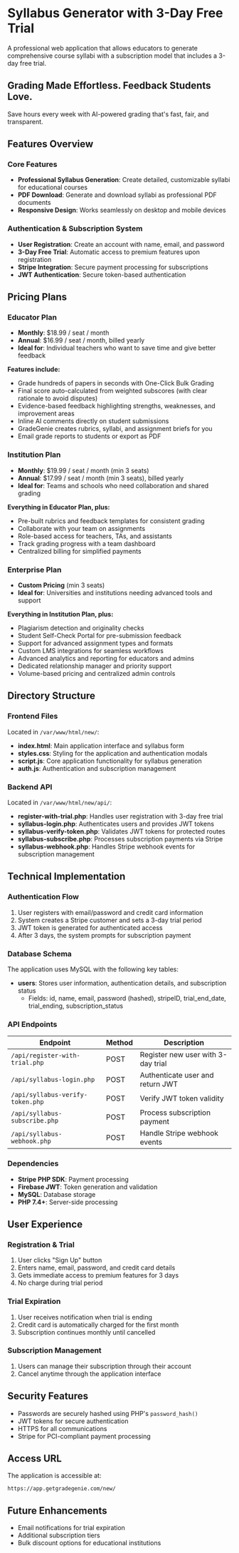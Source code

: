 # Syllabus Generator with 3-Day Free Trial

A professional web application that allows educators to generate comprehensive course syllabi with a subscription model that includes a 3-day free trial.

## Grading Made Effortless. Feedback Students Love.
Save hours every week with AI-powered grading that's fast, fair, and transparent.

## Features Overview

### Core Features
- **Professional Syllabus Generation**: Create detailed, customizable syllabi for educational courses
- **PDF Download**: Generate and download syllabi as professional PDF documents
- **Responsive Design**: Works seamlessly on desktop and mobile devices

### Authentication & Subscription System
- **User Registration**: Create an account with name, email, and password
- **3-Day Free Trial**: Automatic access to premium features upon registration
- **Stripe Integration**: Secure payment processing for subscriptions
- **JWT Authentication**: Secure token-based authentication

## Pricing Plans

### Educator Plan
- **Monthly**: $18.99 / seat / month
- **Annual**: $16.99 / seat / month, billed yearly
- **Ideal for**: Individual teachers who want to save time and give better feedback

**Features include:**
- Grade hundreds of papers in seconds with One-Click Bulk Grading
- Final score auto-calculated from weighted subscores (with clear rationale to avoid disputes)
- Evidence-based feedback highlighting strengths, weaknesses, and improvement areas
- Inline AI comments directly on student submissions
- GradeGenie creates rubrics, syllabi, and assignment briefs for you
- Email grade reports to students or export as PDF

### Institution Plan
- **Monthly**: $19.99 / seat / month (min 3 seats)
- **Annual**: $17.99 / seat / month (min 3 seats), billed yearly
- **Ideal for**: Teams and schools who need collaboration and shared grading

**Everything in Educator Plan, plus:**
- Pre-built rubrics and feedback templates for consistent grading
- Collaborate with your team on assignments
- Role-based access for teachers, TAs, and assistants
- Track grading progress with a team dashboard
- Centralized billing for simplified payments

### Enterprise Plan
- **Custom Pricing** (min 3 seats)
- **Ideal for**: Universities and institutions needing advanced tools and support

**Everything in Institution Plan, plus:**
- Plagiarism detection and originality checks
- Student Self-Check Portal for pre-submission feedback
- Support for advanced assignment types and formats
- Custom LMS integrations for seamless workflows
- Advanced analytics and reporting for educators and admins
- Dedicated relationship manager and priority support
- Volume-based pricing and centralized admin controls

## Directory Structure

### Frontend Files
Located in `/var/www/html/new/`:

- **index.html**: Main application interface and syllabus form
- **styles.css**: Styling for the application and authentication modals
- **script.js**: Core application functionality for syllabus generation
- **auth.js**: Authentication and subscription management

### Backend API
Located in `/var/www/html/new/api/`:

- **register-with-trial.php**: Handles user registration with 3-day free trial
- **syllabus-login.php**: Authenticates users and provides JWT tokens
- **syllabus-verify-token.php**: Validates JWT tokens for protected routes
- **syllabus-subscribe.php**: Processes subscription payments via Stripe
- **syllabus-webhook.php**: Handles Stripe webhook events for subscription management

## Technical Implementation

### Authentication Flow
1. User registers with email/password and credit card information
2. System creates a Stripe customer and sets a 3-day trial period
3. JWT token is generated for authenticated access
4. After 3 days, the system prompts for subscription payment

### Database Schema
The application uses MySQL with the following key tables:
- **users**: Stores user information, authentication details, and subscription status
  - Fields: id, name, email, password (hashed), stripeID, trial_end_date, trial_ending, subscription_status

### API Endpoints

| Endpoint | Method | Description |
|----------|--------|-------------|
| `/api/register-with-trial.php` | POST | Register new user with 3-day trial |
| `/api/syllabus-login.php` | POST | Authenticate user and return JWT |
| `/api/syllabus-verify-token.php` | POST | Verify JWT token validity |
| `/api/syllabus-subscribe.php` | POST | Process subscription payment |
| `/api/syllabus-webhook.php` | POST | Handle Stripe webhook events |

### Dependencies
- **Stripe PHP SDK**: Payment processing
- **Firebase JWT**: Token generation and validation
- **MySQL**: Database storage
- **PHP 7.4+**: Server-side processing

## User Experience

### Registration & Trial
1. User clicks "Sign Up" button
2. Enters name, email, password, and credit card details
3. Gets immediate access to premium features for 3 days
4. No charge during trial period

### Trial Expiration
1. User receives notification when trial is ending
2. Credit card is automatically charged for the first month
3. Subscription continues monthly until cancelled

### Subscription Management
1. Users can manage their subscription through their account
2. Cancel anytime through the application interface

## Security Features
- Passwords are securely hashed using PHP's `password_hash()`
- JWT tokens for secure authentication
- HTTPS for all communications
- Stripe for PCI-compliant payment processing

## Access URL
The application is accessible at:
```
https://app.getgradegenie.com/new/
```

## Future Enhancements
- Email notifications for trial expiration
- Additional subscription tiers
- Bulk discount options for educational institutions

